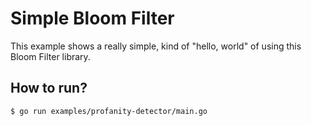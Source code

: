 Simple Bloom Filter
===

This example shows a really simple, kind of "hello, world" of
using this Bloom Filter library.

## How to run?

```
$ go run examples/profanity-detector/main.go
```
